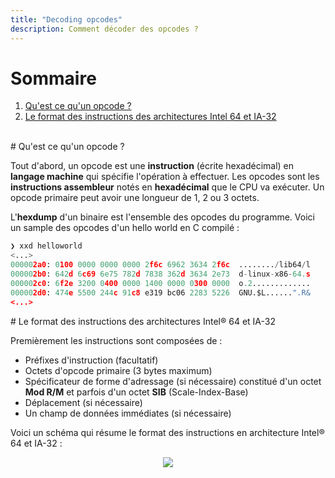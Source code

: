 ```yaml
---
title: "Decoding opcodes"
description: Comment décoder des opcodes ?
---
```


# Sommaire
1. [Qu'est ce qu'un opcode ?](#what_is_opcode)
2. [Le format des instructions des architectures Intel 64 et IA-32](#instruction_format)

<br/>

<div id='what_is_opcode'/>
# Qu'est ce qu'un opcode ?

Tout d'abord, un opcode est une **instruction** (écrite hexadécimal) en **langage machine** qui spécifie l'opération à effectuer. Les opcodes sont les **instructions assembleur** notés en **hexadécimal** que le CPU va exécuter. 
Un opcode primaire peut avoir une longueur de 1, 2 ou 3 octets.

L'**hexdump** d'un binaire est l'ensemble des opcodes du programme. Voici un sample des opcodes d'un hello world en C compilé :

```py
❯ xxd helloworld
<...>
000002a0: 0100 0000 0000 0000 2f6c 6962 3634 2f6c  ......../lib64/l
000002b0: 642d 6c69 6e75 782d 7838 362d 3634 2e73  d-linux-x86-64.s
000002c0: 6f2e 3200 0400 0000 1400 0000 0300 0000  o.2.............
000002d0: 474e 5500 244c 91c8 e319 bc06 2283 5226  GNU.$L......".R&
<...>
```

<div id='instruction_format'/>
# Le format des instructions des architectures Intel® 64 et IA-32

Premièrement les instructions sont composées de :

- Préfixes d'instruction (facultatif)
- Octets d'opcode primaire (3 bytes maximum)
- Spécificateur de forme d'adressage (si nécessaire) constitué d'un octet **Mod R/M** et parfois d'un octet **SIB** (Scale-Index-Base)
- Déplacement (si nécessaire)
- Un champ de données immédiates (si nécessaire)

Voici un schéma qui résume le format des instructions en architecture Intel® 64 et IA-32 :

<p align="center">
  <img src="https://i.imgur.com/pJfQoOO.png">
</p>


